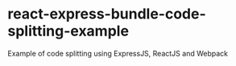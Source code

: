 # react-express-bundle-code-splitting-example

Example of code splitting using ExpressJS, ReactJS and Webpack
